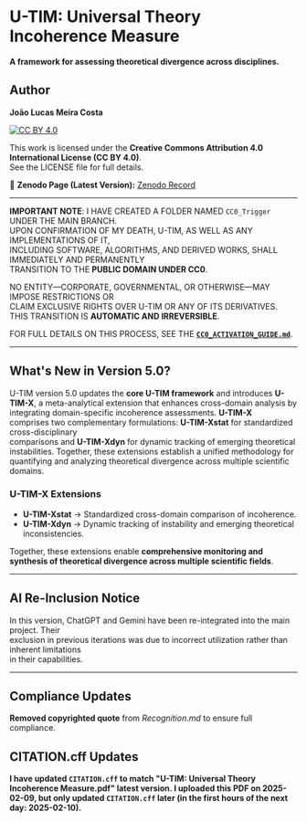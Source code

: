 # U-TIM: Universal Theory Incoherence Measure  

**A framework for assessing theoretical divergence across disciplines.**  

## Author  
**João Lucas Meira Costa**  

[![CC BY 4.0](https://licensebuttons.net/l/by/4.0/88x31.png)](https://creativecommons.org/licenses/by/4.0/)  

This work is licensed under the **Creative Commons Attribution 4.0 International License (CC BY 4.0)**.  
See the LICENSE file for full details.  

🔗 **Zenodo Page (Latest Version):** [Zenodo Record](https://zenodo.org/records/14846098)

---
**IMPORTANT NOTE**: I HAVE CREATED A FOLDER NAMED `CC0_Trigger` UNDER THE MAIN BRANCH.  
UPON CONFIRMATION OF MY DEATH, U-TIM, AS WELL AS ANY IMPLEMENTATIONS OF IT,  
INCLUDING SOFTWARE, ALGORITHMS, AND DERIVED WORKS, SHALL IMMEDIATELY AND PERMANENTLY  
TRANSITION TO THE **PUBLIC DOMAIN UNDER CC0**.  

NO ENTITY—CORPORATE, GOVERNMENTAL, OR OTHERWISE—MAY IMPOSE RESTRICTIONS OR  
CLAIM EXCLUSIVE RIGHTS OVER U-TIM OR ANY OF ITS DERIVATIVES. THIS TRANSITION IS **AUTOMATIC AND IRREVERSIBLE**.  

FOR FULL DETAILS ON THIS PROCESS, SEE THE **[`CC0_ACTIVATION_GUIDE.md`](https://github.com/SephirotAGI/U-TIM/tree/main/CC0_Trigger/CC0_ACTIVATION_GUIDE.md)**.


---


## What's New in Version 5.0?  
U-TIM version 5.0 updates the **core U-TIM framework** and introduces **U-TIM-X**, a meta-analytical extension that enhances cross-domain analysis by integrating domain-specific incoherence assessments. **U-TIM-X**  
comprises two complementary formulations: **U-TIM-Xstat** for standardized cross-disciplinary  
comparisons and **U-TIM-Xdyn** for dynamic tracking of emerging theoretical instabilities. Together, these extensions establish a unified methodology for quantifying and analyzing theoretical divergence across multiple scientific domains.

### U-TIM-X Extensions  
- **U-TIM-Xstat** → Standardized cross-domain comparison of incoherence.  
- **U-TIM-Xdyn** → Dynamic tracking of instability and emerging theoretical inconsistencies.  

Together, these extensions enable **comprehensive monitoring and synthesis of theoretical divergence across multiple scientific fields**.  

---

## AI Re-Inclusion Notice  
In this version, ChatGPT and Gemini have been re-integrated into the main project. Their  
exclusion in previous iterations was due to incorrect utilization rather than inherent limitations  
in their capabilities.  

---

## Compliance Updates  
**Removed copyrighted quote** from *Recognition.md* to ensure full compliance.  

## CITATION.cff Updates

**I have updated `CITATION.cff` to match "U-TIM: Universal Theory Incoherence Measure.pdf" latest version. I uploaded this PDF on 2025-02-09, but only updated `CITATION.cff` later (in the first hours of the next day: 2025-02-10).**

